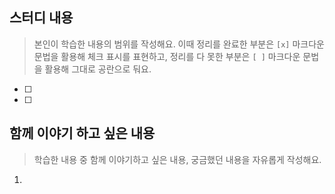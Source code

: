 ## 스터디 내용

> 본인이 학습한 내용의 범위를 작성해요. 이때 정리를 완료한 부분은 `[x]` 마크다운 문법을 활용해 체크 표시를 표현하고, 정리를 다 못한 부분은 `[ ]` 마크다운 문법을 활용해 그대로 공란으로 둬요.

- [ ] 
- [ ] 

## 함께 이야기 하고 싶은 내용

> 학습한 내용 중 함께 이야기하고 싶은 내용, 궁금했던 내용을 자유롭게 작성해요.

1. 
